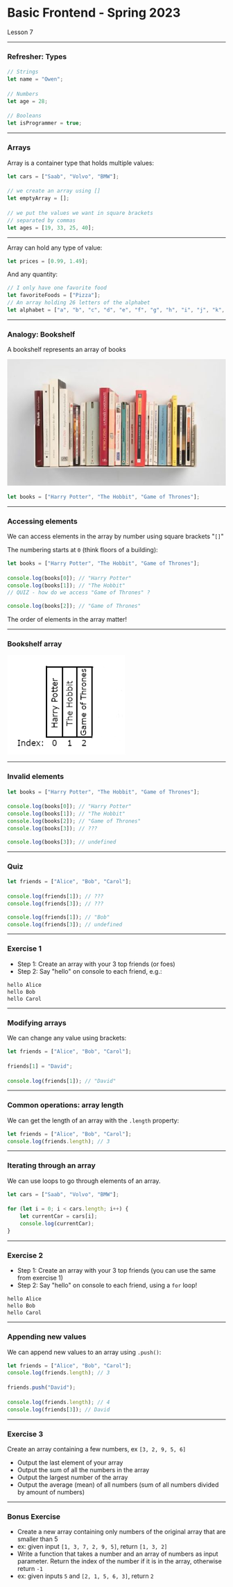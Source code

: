 <!-- .slide: id="lesson7" -->

# Basic Frontend - Spring 2023

Lesson 7

---

### Refresher: Types

```js
// Strings
let name = "Owen";

// Numbers
let age = 28;

// Booleans
let isProgrammer = true;
```

---

<!-- .slide: id="lesson7:arrays" -->

### Arrays

Array is a container type that holds multiple values:

```js
let cars = ["Saab", "Volvo", "BMW"];

// we create an array using []
let emptyArray = [];

// we put the values we want in square brackets
// separated by commas
let ages = [19, 33, 25, 40];
```

---

Array can hold any type of value:

```js
let prices = [0.99, 1.49];
```

And any quantity:
```js
// I only have one favorite food
let favoriteFoods = ["Pizza"];
// An array holding 26 letters of the alphabet
let alphabet = ["a", "b", "c", "d", "e", "f", "g", "h", "i", "j", "k", "l"]; //TODO
```

---

### Analogy: Bookshelf

A bookshelf represents an array of books

![bookshelf](images/bookshelf.jpg)

```js
let books = ["Harry Potter", "The Hobbit", "Game of Thrones"];
```

---

### Accessing elements

We can access elements in the array by number using square brackets "`[]`"

The numbering starts at `0` (think floors of a building):

```js
let books = ["Harry Potter", "The Hobbit", "Game of Thrones"];

console.log(books[0]); // "Harry Potter"
console.log(books[1]); // "The Hobbit"
// QUIZ - how do we access "Game of Thrones" ?
```

```js
console.log(books[2]); // "Game of Thrones"
```
<!-- .element: class="fragment" -->
The order of elements in the array matter!
<!-- .element: class="fragment" -->


---

### Bookshelf array

![bookshelf](images/array_bookshelf_0.png)

---

### Invalid elements

```js
let books = ["Harry Potter", "The Hobbit", "Game of Thrones"];

console.log(books[0]); // "Harry Potter"
console.log(books[1]); // "The Hobbit"
console.log(books[2]); // "Game of Thrones"
console.log(books[3]); // ???
```

```js
console.log(books[3]); // undefined
```
<!-- .element: class="fragment" -->

---

### Quiz

```js
let friends = ["Alice", "Bob", "Carol"];

console.log(friends[1]); // ???
console.log(friends[3]); // ???
```

```js
console.log(friends[1]); // "Bob"
console.log(friends[3]); // undefined
```
<!-- .element: class="fragment" -->

---

### Exercise 1

* Step 1: Create an array with your 3 top friends (or foes)
* Step 2: Say "hello" on console to each friend, e.g.:

```
hello Alice
hello Bob
hello Carol
```

---

### Modifying arrays

We can change any value using brackets:

```js
let friends = ["Alice", "Bob", "Carol"];

friends[1] = "David";

console.log(friends[1]); // "David"
```

---

### Common operations: array length

We can get the length of an array with the `.length` property:

```js
let friends = ["Alice", "Bob", "Carol"];
console.log(friends.length); // 3
```

---

### Iterating through an array

We can use loops to go through elements of an array.

```js
let cars = ["Saab", "Volvo", "BMW"];

for (let i = 0; i < cars.length; i++) {
    let currentCar = cars[i];
    console.log(currentCar);
}
```

---

### Exercise 2

* Step 1: Create an array with your 3 top friends (you can use the same from exercise 1)
* Step 2: Say "hello" on console to each friend, using a `for` loop!

```
hello Alice
hello Bob
hello Carol
```

---

### Appending new values

We can append new values to an array using `.push()`:

```js
let friends = ["Alice", "Bob", "Carol"];
console.log(friends.length); // 3

friends.push("David");

console.log(friends.length); // 4
console.log(friends[3]); // David
```

---

### Exercise 3

Create an array containing a few numbers, ex `[3, 2, 9, 5, 6]`

* Output the last element of your array
* Output the sum of all the numbers in the array
* Output the largest number of the array
* Output the average (mean) of all numbers (sum of all numbers divided by amount of numbers)

---

### Bonus Exercise

* Create a new array containing only numbers of the original array that are smaller than 5
 * ex: given input `[1, 3, 7, 2, 9, 5]`, return `[1, 3, 2]`
* Write a function that takes a number and an array of numbers as input parameter. Return the index of the number if it is in the array, otherwise return `-1`
 * ex: given inputs `5` and `[2, 1, 5, 6, 3]`, return `2`

